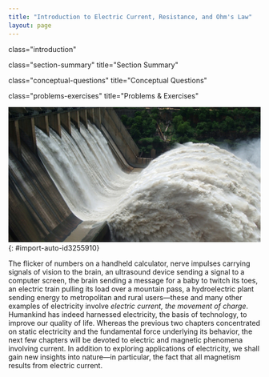 ```yaml
---
title: "Introduction to Electric Current, Resistance, and Ohm's Law"
layout: page
---
```



<cnx-pi data-type="cnx.flag.introduction"> class="introduction" </cnx-pi>

<cnx-pi data-type="cnx.eoc">class="section-summary" title="Section Summary"</cnx-pi>

<cnx-pi data-type="cnx.eoc">class="conceptual-questions" title="Conceptual Questions"</cnx-pi>

<cnx-pi data-type="cnx.eoc">class="problems-exercises" title="Problems &amp; Exercises"</cnx-pi>

 ![A large volume of water gushes out of the gates of a dam at a hydroelectric facility.](../resources/Figure_20_00_01.jpg "Electric energy in massive quantities is transmitted from this hydroelectric facility, the Srisailam power station located along the Krishna River in India, by the movement of charge&#x2014;that is, by electric current. (credit: Chintohere, Wikimedia Commons)"){: #import-auto-id3255910}

The flicker of numbers on a handheld calculator, nerve impulses carrying signals of vision to the brain, an ultrasound device sending a signal to a computer screen, the brain sending a message for a baby to twitch its toes, an electric train pulling its load over a mountain pass, a hydroelectric plant sending energy to metropolitan and rural users—these and many other examples of electricity involve *electric current, the movement of charge*. Humankind has indeed harnessed electricity, the basis of technology, to improve our quality of life. Whereas the previous two chapters concentrated on static electricity and the fundamental force underlying its behavior, the next few chapters will be devoted to electric and magnetic phenomena involving current. In addition to exploring applications of electricity, we shall gain new insights into nature—in particular, the fact that all magnetism results from electric current.

